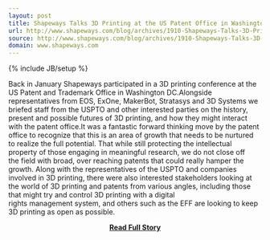 ```yaml
---
layout: post
title: Shapeways Talks 3D Printing at the US Patent Office in Washington DC
url: http://www.shapeways.com/blog/archives/1910-Shapeways-Talks-3D-Printing-at-the-US-Patent-Office-in-Washington-DC.html
source: http://www.shapeways.com/blog/archives/1910-Shapeways-Talks-3D-Printing-at-the-US-Patent-Office-in-Washington-DC.html
domain: www.shapeways.com
---
```

{% include JB/setup %}<p>Back in January Shapeways participated in a 3D printing conference at the US Patent and Trademark Office in Washington DC.Alongside representatives from EOS, ExOne, MakerBot, Stratasys and 3D Systems we briefed staff from the USPTO and other interested parties on the history, present and possible futures of 3D printing, and how they might interact with the patent office.It was a fantastic forward thinking move by the patent office to recognize that this is an area of growth that needs to be nurtured to realize the full potential. That while still protecting the intellectual property of those engaging in meaningful research, we do not close off the field with broad, over reaching patents that could really hamper the growth. Along with the representatives of the USPTO and companies involved in 3D printing, there were also interested stakeholders looking at the world of 3D printing and patents from various angles, including those that might try and control 3D printing with a digital rights management system, and others such as the EFF are looking to keep 3D printing as open as possible.</p>
<center><p><a href="http://www.shapeways.com/blog/archives/1910-Shapeways-Talks-3D-Printing-at-the-US-Patent-Office-in-Washington-DC.html" style='padding:25px; font-sze:18px; font-weight: bold;'>Read Full Story</a></p></center>
